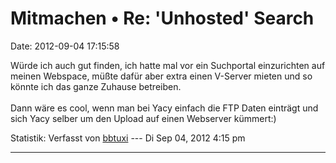 Mitmachen • Re: \'Unhosted\' Search
===================================

Date: 2012-09-04 17:15:58

Würde ich auch gut finden, ich hatte mal vor ein Suchportal einzurichten
auf meinen Webspace, müßte dafür aber extra einen V-Server mieten und so
könnte ich das ganze Zuhause betreiben.\
\
Dann wäre es cool, wenn man bei Yacy einfach die FTP Daten einträgt und
sich Yacy selber um den Upload auf einen Webserver kümmert:)

Statistik: Verfasst von
[bbtuxi](http://forum.yacy-websuche.de/memberlist.php?mode=viewprofile&u=374)
--- Di Sep 04, 2012 4:15 pm

------------------------------------------------------------------------
